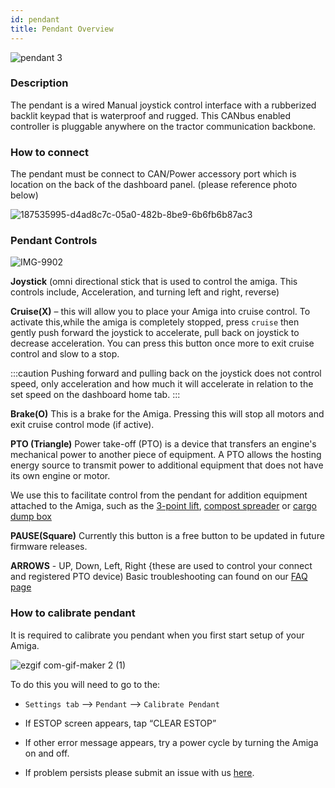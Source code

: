 ```yaml
---
id: pendant
title: Pendant Overview
---
```

![pendant 3](https://user-images.githubusercontent.com/64480560/210899367-c57a8bae-c450-4f71-bc68-5f05d337c896.jpg)

### Description
The pendant is a wired Manual joystick control interface with a rubberized backlit keypad that is  waterproof and rugged. This CANbus enabled controller is pluggable anywhere on the tractor communication backbone.

### How to connect

The pendant must be connect to CAN/Power accessory port which is location on the back of the dashboard panel. (please reference photo below)

![187535995-d4ad8c7c-05a0-482b-8be9-6b6fb6b87ac3](https://user-images.githubusercontent.com/64480560/210901594-6733b85d-292b-4468-9c65-3e275ed1c6f5.png)


### Pendant Controls

![IMG-9902](https://user-images.githubusercontent.com/64480560/211636387-fa11f5ea-59b0-4506-8005-d99ab21f90c6.jpg)

**Joystick** (omni directional stick that is used to control the amiga. This controls include, Acceleration, and turning left and right, reverse)

**Cruise(X)** – this will allow you to place your Amiga into cruise control. To activate this,while the amiga is completely stopped, press `cruise` then gently push forward the joystick to accelerate, pull back on joystick to decrease acceleration. You can press this button once more to exit cruise control and slow to a stop.

:::caution
Pushing forward and pulling back on the joystick does not control speed, only acceleration and how much it will accelerate in relation to the set speed on the dashboard home tab.
:::

**Brake(O)**
This is a brake for the Amiga. Pressing this will stop all motors and exit cruise control mode (if active).

**PTO (Triangle)**
Power take-off (PTO) is a device that transfers an engine's mechanical power to another piece of equipment. A PTO allows the hosting energy source to transmit power to additional equipment that does not have its own engine or motor.

We use this to facilitate control from the pendant for addition equipment attached to the Amiga, such as the [3-point lift](https://farm-ng.com/products/cat-zero-3-point-lift-kit), [compost spreader](https://farm-ng.com/products/compost-spreader) or [cargo dump box](https://farm-ng.com/products/kit-cargo-dump-box)

**PAUSE(Square)**
Currently this button is a free button to be updated in future firmware releases.

**ARROWS** -  UP, Down, Left, Right {these are used to control your connect and registered PTO device)
 Basic troubleshooting can found on our [FAQ page](https://amiga.farm-ng.com/docs/reference/faq)


### How to calibrate pendant
It is required to calibrate you pendant when you first start setup of your Amiga.

![ezgif com-gif-maker 2 (1)](https://user-images.githubusercontent.com/64480560/206317768-42edeab6-8fea-4c7d-95ae-a3ff3d9e62f1.gif)


To do this you will need to go to the:
- `Settings tab` --> `Pendant` --> `Calibrate Pendant`

- If ESTOP screen appears, tap “CLEAR ESTOP”
- If other error message appears, try a power cycle by turning the Amiga on and off.
- If problem persists please submit an issue with us [here](https://discourse.farm-ng.com/c/support/5).

